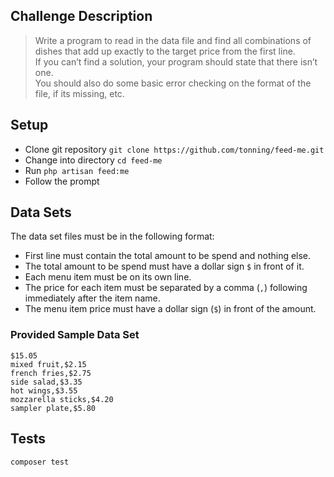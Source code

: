 ## Challenge Description
> Write a program to read in the data file and find all combinations of dishes that add up exactly to the target price from the first line.  
If you can’t find a solution, your program should state that there isn’t one.  
You should also do some basic error checking on the format of the file, if its missing, etc.

## Setup
* Clone git repository `git clone https://github.com/tonning/feed-me.git`  
* Change into directory `cd feed-me`  
* Run `php artisan feed:me`  
* Follow the prompt  

## Data Sets
The data set files must be in the following format:
* First line must contain the total amount to be spend and nothing else. 
* The total amount to be spend must have a dollar sign `$` in front of it.
* Each menu item must be on its own line.
* The price for each item must be separated by a comma (`,`) following immediately after the item name.
* The menu item price must have a dollar sign (`$`) in front of the amount. 

### Provided Sample Data Set
```text
$15.05
mixed fruit,$2.15
french fries,$2.75
side salad,$3.35
hot wings,$3.55
mozzarella sticks,$4.20
sampler plate,$5.80
```

## Tests
```shell
composer test
```  
